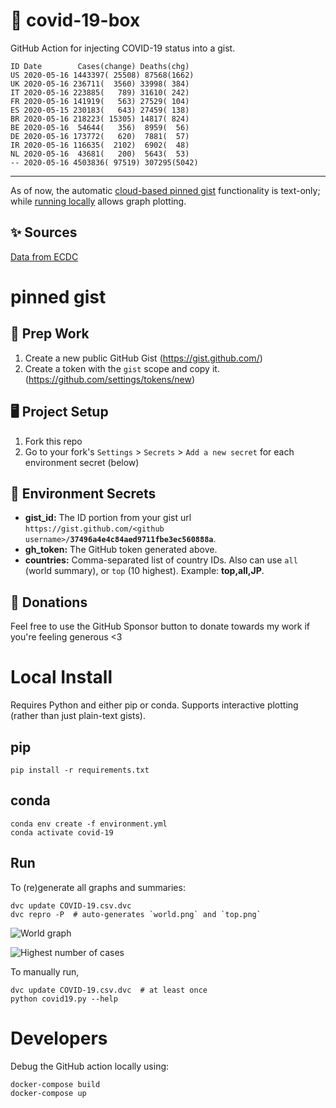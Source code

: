 # 🏥 covid-19-box

GitHub Action for injecting COVID-19 status into a gist.

```
ID Date        Cases(change) Deaths(chg)
US 2020-05-16 1443397( 25508) 87568(1662)
UK 2020-05-16 236711(  3560) 33998( 384)
IT 2020-05-16 223885(   789) 31610( 242)
FR 2020-05-16 141919(   563) 27529( 104)
ES 2020-05-15 230183(   643) 27459( 138)
BR 2020-05-16 218223( 15305) 14817( 824)
BE 2020-05-16  54644(   356)  8959(  56)
DE 2020-05-16 173772(   620)  7881(  57)
IR 2020-05-16 116635(  2102)  6902(  48)
NL 2020-05-16  43681(   200)  5643(  53)
-- 2020-05-16 4503836( 97519) 307295(5042)
```

---

As of now, the automatic [cloud-based pinned gist](#pinned-gist) functionality is text-only;
while [running locally](#local-install) allows graph plotting.

## ✨ Sources

[Data from ECDC](https://www.ecdc.europa.eu/en/publications-data/download-todays-data-geographic-distribution-covid-19-cases-worldwide)

# pinned gist

## 🎒 Prep Work
1. Create a new public GitHub Gist (https://gist.github.com/)
1. Create a token with the `gist` scope and copy it. (https://github.com/settings/tokens/new)

## 🖥 Project Setup
1. Fork this repo
1. Go to your fork's `Settings` > `Secrets` > `Add a new secret` for each environment secret (below)

## 🤫 Environment Secrets
- **gist_id:** The ID portion from your gist url `https://gist.github.com/<github username>/`**`37496a4e4c84aed9711fbe3ec560888a`**.
- **gh_token:** The GitHub token generated above.
- **countries:** Comma-separated list of country IDs. Also can use `all` (world summary), or `top` (10 highest). Example: **top,all,JP**.

## 💸 Donations

Feel free to use the GitHub Sponsor button to donate towards my work if you're feeling generous <3

# Local Install

Requires Python and either pip or conda. Supports interactive plotting (rather than just plain-text gists).

## pip

```
pip install -r requirements.txt
```

## conda

```
conda env create -f environment.yml
conda activate covid-19
```

## Run

To (re)generate all graphs and summaries:

```
dvc update COVID-19.csv.dvc
dvc repro -P  # auto-generates `world.png` and `top.png`
```

![World graph](world.png)

![Highest number of cases](top.png)

To manually run,

```
dvc update COVID-19.csv.dvc  # at least once
python covid19.py --help
```

# Developers

Debug the GitHub action locally using:

```
docker-compose build
docker-compose up
```
